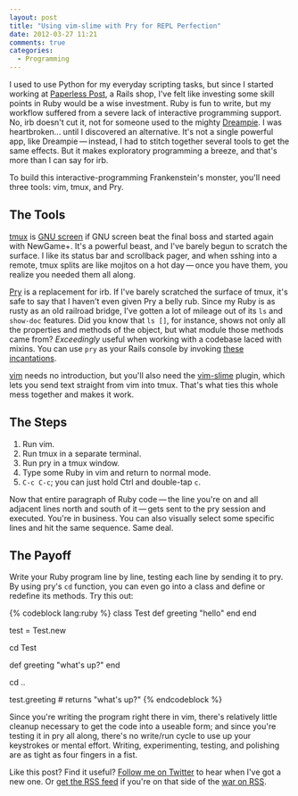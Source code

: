 ```yaml
---
layout: post
title: "Using vim-slime with Pry for REPL Perfection"
date: 2012-03-27 11:21
comments: true
categories: 
  - Programming
---
```


I used to use Python for my everyday scripting tasks, but since I started
working at [Paperless Post](http://www.paperlesspost.com), a Rails shop, I've
felt like investing some skill points in Ruby would be a wise investment. Ruby
is fun to write, but my workflow suffered from a severe lack of interactive
programming support. No, irb doesn't cut it, not for someone used to the mighty
[Dreampie](http://dreampie.sourceforge.net/). I was heartbroken... until I
discovered an alternative. It's not a single powerful app, like
Dreampie&thinsp;&#8212;&thinsp;instead, I had to stitch together several tools
to get the same effects. But it makes exploratory programming a breeze, and
that's more than I can say for irb.

To build this interactive-programming Frankenstein's monster, you'll need three
tools: vim, tmux, and Pry.

<!-- more -->

## The Tools

[tmux](http://tmux.sourceforge.net/) is
[GNU screen](http://www.gnu.org/software/screen/) if GNU screen beat the final
boss and started again with NewGame+. It's a powerful beast, and I've barely
begun to scratch the surface. I like its status bar and scrollback pager, and
when sshing into a remote, tmux splits are like mojitos on a hot
day&thinsp;&#8212;&thinsp;once you have them, you realize you needed them all
along.

[Pry](http://pry.github.com/) is a replacement for irb. If I've barely scratched
the surface of tmux, it's safe to say that I haven't even given Pry a belly rub.
Since my Ruby is as rusty as an old railroad bridge, I've gotten a lot of
mileage out of its `ls` and `show-doc` features. Did you know that `ls []`, for
instance, shows not only all the properties and methods of the object, but what
module those methods came from? _Exceedingly_ useful when working with a
codebase laced with mixins. You can use `pry` as your Rails console by invoking
[these incantations](https://github.com/pry/pry/wiki/Setting-up-Rails-or-Heroku-to-use-Pry).

[vim](http://www.vim.org/) needs no introduction, but you'll also need the
[vim-slime](https://github.com/jpalardy/vim-slime) plugin, which lets you send
text straight from vim into tmux. That's what ties this whole mess together and
makes it work.

## The Steps

1. Run vim.
2. Run tmux in a separate terminal.
3. Run pry in a tmux window.
4. Type some Ruby in vim and return to normal mode.
5. `C-c C-c`; you can just hold Ctrl and double-tap `c`.

Now that entire paragraph of Ruby code&thinsp;&#8212;&thinsp;the line you're on
and all adjacent lines north and south of it&thinsp;&#8212;&thinsp;gets sent to
the pry session and executed. You're in business. You can also visually select
some specific lines and hit the same sequence. Same deal.

## The Payoff

Write your Ruby program line by line, testing each line by sending it to pry.
By using pry's `cd` function, you can even go into a class and define or
redefine its methods. Try this out:

{% codeblock lang:ruby %}
class Test
  def greeting
    "hello"
  end
end

test = Test.new

cd Test

def greeting
  "what's up?"
end

cd ..

test.greeting # returns "what's up?"
{% endcodeblock %}

Since you're writing the program right there in vim, there's relatively little
cleanup necessary to get the code into a useable form; and since you're testing
it in pry all along, there's no write/run cycle to use up your keystrokes or
mental effort. Writing, experimenting, testing, and polishing are as tight as
four fingers in a fist.

Like this post? Find it useful?
[Follow me on Twitter](http://www.twitter.com/alan_macdougall) to hear when I've
got a new one. Or [get the RSS feed](http://www.alanmacdougall.com/atom.xml) if
you're on that side of the
[war on RSS](http://stage.vambenepe.com/archives/1932).
